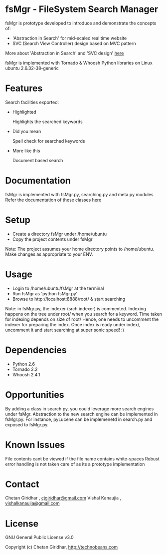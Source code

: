 fsMgr - FileSystem Search Manager
==================================

fsMgr is prototype developed to introduce and demonstrate the concepts of: 
- 'Abstraction in Search' for mid-scaled real time website
- SVC (Search View Controller) design based on MVC pattern

More about 'Abstraction in Search' and 'SVC design' [here](http://technobeans.wordpress.com/2012/10/03/abstraction-in-search/)

fsMgr is implemented with Tornado & Whoosh Python libraries on Linux ubuntu 2.6.32-38-generic

Features
========
Search facilities exported:

- Highlighted

	Highlights the searched keywords

- Did you mean

	Spell check for searched keywords
 
- More like this

	Document based search

Documentation
=============
fsMgr is implemented with fsMgr.py, searching.py and meta.py modules
Refer the documentation of these classes [here](http://cjgiridhar.github.com/fsMgr/overview.html)

Setup
=====

- Create a directory fsMgr under /home/ubuntu
- Copy the project contents under fsMgr

Note: The project assumes your home directory points to /home/ubuntu. Make changes as appropriate to your ENV.

Usage
=====
- Login to /home/ubuntu/fsMgr at the terminal
- Run fsMgr as 'python fsMgr.py'
- Browse to http://localhost:8888/root/ & start searching

Note: in fsMgr.py, the indexer (srch.indexer) is commented.
Indexing happens on the tree under root/ when you search for a keyword. Time taken for indexing depends on size of root/
Hence, one needs to uncomment the indexer for preparing the index.
Once index is ready under index/, uncomment it and start searching at super sonic speed! :)

Dependencies
============
- Python 2.6
- Tornado 2.2
- Whoosh 2.4.1

Opportunities
=============

By adding a class in search.py, you could leverage more search engines under fsMgr.
Abstraction to the new search engine can be implemented in fsMgr.py. 
For instance, pyLucene can be implemenetd in search.py and exposed to fsMgr.py.


Known Issues
============
File contents cant be viewed if the file name contains white-spaces
Robust error handling is not taken care of as its a prototype implementation

Contact
=======

Chetan Giridhar , cjgiridhar@gmail.com
Vishal Kanaujia , vishalkanaujia@gmail.com

License
=======
GNU General Public License v3.0

Copyright (c) Chetan Giridhar, http://technobeans.com
